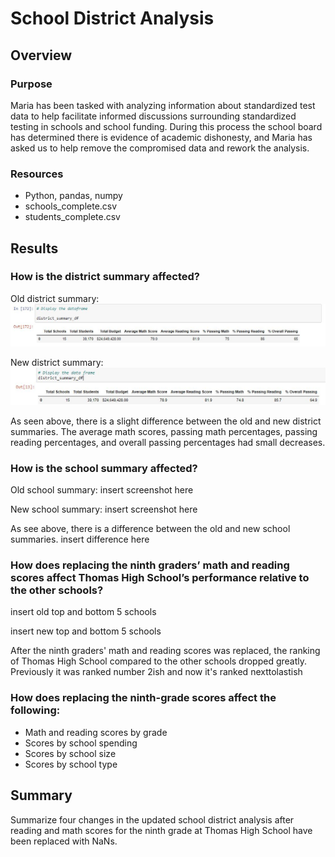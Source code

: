 # School District Analysis

## Overview

### Purpose

Maria has been tasked with analyzing information about standardized test data to help facilitate informed discussions surrounding standardized testing in schools and school funding.  During this process the school board has determined there is evidence of academic dishonesty, and Maria has asked us to help remove the compromised data and rework the analysis.

### Resources

- Python, pandas, numpy
- schools_complete.csv
- students_complete.csv

## Results

### How is the district summary affected?

Old district summary:
![old_district_summary.JPG](https://github.com/mathur-nikita/School_District_Analysis/blob/main/screenshots/old_district_summary.JPG)

New district summary:
![district_summary.JPG](https://github.com/mathur-nikita/School_District_Analysis/blob/main/screenshots/district_summary.JPG)

As seen above, there is a slight difference between the old and new district summaries.  The average math scores, passing math percentages, passing reading percentages, and overall passing percentages had small decreases.

### How is the school summary affected?

Old school summary:
insert screenshot here

New school summary:
insert screenshot here

As see above, there is a difference between the old and new school summaries.  insert difference here

### How does replacing the ninth graders’ math and reading scores affect Thomas High School’s performance relative to the other schools?

insert old top and bottom 5 schools

insert new top and bottom 5 schools

After the ninth graders' math and reading scores was replaced, the ranking of Thomas High School compared to the other schools dropped greatly.  Previously it was ranked number 2ish and now it's ranked nexttolastish

### How does replacing the ninth-grade scores affect the following:
- Math and reading scores by grade
- Scores by school spending
- Scores by school size
- Scores by school type


## Summary

Summarize four changes in the updated school district analysis after reading and math scores for the ninth grade at Thomas High School have been replaced with NaNs.
